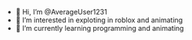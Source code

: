 - 👋 Hi, I’m @AverageUser1231
- 👀 I’m interested in exploting in roblox and animating
- 🌱 I’m currently learning programming and animating



<!---
AverageUser1231/AverageUser1231 is a ✨ special ✨ repository because its `README.md` (this file) appears on your GitHub profile.
You can click the Preview link to take a look at your changes.
--->
